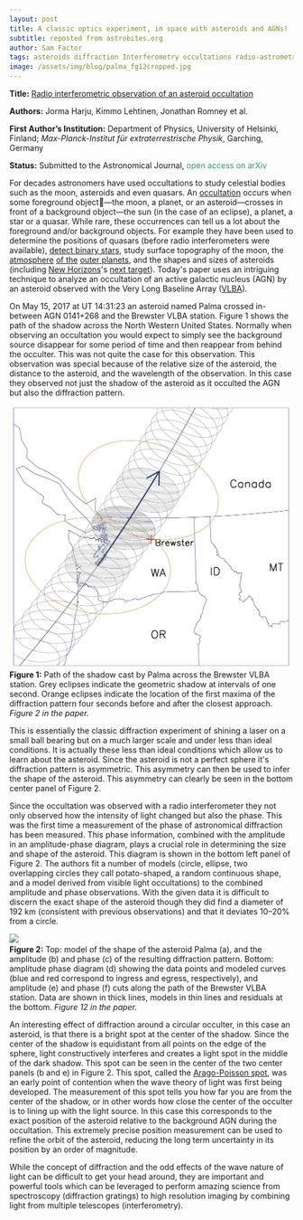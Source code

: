 ```yaml
---
layout: post
title: A classic optics experiment, in space with asteroids and AGNs!
subtitle: reposted from astrobites.org
author: Sam Factor
tags: asteroids diffraction Interferometry occultations radio-astrometry
image: /assets/img/blog/palma_fg12cropped.jpg
---
```


<strong>Title:</strong> <a href="https://arxiv.org/abs/1804.05640">Radio interferometric observation of an asteroid occultation</a>

<strong>Authors:</strong> Jorma Harju, Kimmo Lehtinen, Jonathan Romney et al.

<strong>First Author’s Institution:</strong> Department of Physics, University of Helsinki, Finland; <em>Max-Planck-Institut für extraterrestrische Physik</em>, Garching, Germany

<strong>Status:</strong> Submitted to the Astronomical Journal, <span style="font-weight: 400; color: #339966;">open access on arXiv</span>

For decades astronomers have used occultations to study celestial bodies such as the moon, asteroids and even quasars. An <a href="https://occultations.org/occultations/what-is-an-occultation/">occultation</a> occurs when some foreground object—the moon, a planet, or an asteroid—crosses in front of a background object—the sun (in the case of an eclipse), a planet, a star or a quasar. While rare, these occurrences can tell us a lot about the foreground and/or background objects. For example they have been used to determine the positions of quasars (before radio interferometers were available), <a href="https://astrobites.org/2011/05/30/using-the-moon-as-a-scientific-instrument/">detect binary stars</a>, study surface topography of the moon, the <a href="https://www.nasa.gov/feature/first-stellar-occultations-shed-additional-light-on-pluto-s-atmosphere">atmosphere</a> <a href="http://sci.esa.int/gaia/58284-pluto-occultation/">of the</a> <a href="https://astrobites.org/2013/01/14/touring-sofia/">outer planets</a>, and the shapes and sizes of asteroids (including <a href="https://www.nasa.gov/mission_pages/newhorizons/main/index.html">New Horizons</a>'s <a href="https://www.nasa.gov/feature/does-new-horizons-next-target-have-a-moon">next target</a>). Today's paper uses an intriguing technique to analyze an occultation of an active galactic nucleus (AGN) by an asteroid observed with the Very Long Baseline Array (<a href="https://science.nrao.edu/facilities/vlba">VLBA</a>).

On May 15, 2017 at UT 14:31:23 an asteroid named Palma crossed in-between AGN 0141+268 and the Brewster VLBA station. Figure 1 shows the path of the shadow across the North Western United States. Normally when observing an occultation you would expect to simply see the background source disappear for some period of time and then reappear from behind the occulter. This was not quite the case for this observation. This observation was special because of the relative size of the asteroid, the distance to the asteroid, and the wavelength of the observation. In this case they observed not just the shadow of the asteroid as it occulted the AGN but also the diffraction pattern.

<div class="img">
<img src="/assets/img/blog/palma_fg2.jpg"/>
<div class="caption"><strong>Figure 1:</strong> Path of the shadow cast by Palma across the Brewster VLBA station. Grey eclipses indicate the geometric shadow at intervals of one second. Orange eclipses indicate the location of the first maxima of the diffraction pattern four seconds before and after the closest approach. <em>Figure 2 in the paper.</em></div>
</div>

This is essentially the classic diffraction experiment of shining a laser on a small ball bearing but on a much larger scale and under less than ideal conditions. It is actually these less than ideal conditions which allow us to learn about the asteroid. Since the asteroid is not a perfect sphere it's diffraction pattern is asymmetric. This asymmetry can then be used to infer the shape of the asteroid. This asymmetry can clearly be seen in the bottom center panel of Figure 2.

Since the occultation was observed with a radio interferometer they not only observed how the intensity of light changed but also the phase. This was the first time a measurement of the phase of astronomical diffraction has been measured. This phase information, combined with the amplitude in an amplitude-phase diagram, plays a crucial role in determining the size and shape of the asteroid. This diagram is shown in the bottom left panel of Figure 2. The authors fit a number of models (circle, ellipse, two overlapping circles they call potato-shaped, a random continuous shape, and a model derived from visible light occultations) to the combined amplitude and phase observations. With the given data it is difficult to discern the exact shape of the asteroid though they did find a diameter of 192 km (consistent with previous observations) and that it deviates 10–20% from a circle.

<div class="image">
<img src="/assets/img/blog/palma_fg12.jpg"> 
<div class="caption"><strong>Figure 2:</strong> Top: model of the shape of the asteroid Palma (a), and the amplitude (b) and phase (c) of the resulting diffraction pattern. Bottom: amplitude phase diagram (d) showing the data points and modeled curves (blue and red correspond to ingress and egress, respectively), and amplitude (e) and phase (f) cuts along the path of the Brewster VLBA station. Data are shown in thick lines, models in thin lines and residuals at the bottom. <em>Figure 12 in the paper.</em></div>
</div>

An interesting effect of diffraction around a circular occulter, in this case an asteroid, is that there is a bright spot at the center of the shadow. Since the center of the shadow is equidistant from all points on the edge of the sphere, light constructively interferes and creates a light spot in the middle of the dark shadow. This spot can be seen in the center of the two center panels (b and e) in Figure 2. This spot, called the <a href="https://www.youtube.com/watch?v=y9c8oZ49pFc">Arago-Poisson spot</a>, was an early point of contention when the wave theory of light was first being developed. The measurement of this spot tells you how far you are from the center of the shadow, or in other words how close the center of the occulter is to lining up with the light source. In this case this corresponds to the exact position of the asteroid relative to the background AGN during the occultation. This extremely precise position measurement can be used to refine the orbit of the asteroid, reducing the long term uncertainty in its position by an order of magnitude.

While the concept of diffraction and the odd effects of the wave nature of light can be difficult to get your head around, they are important and powerful tools which can be leveraged to perform amazing science from spectroscopy (diffraction gratings) to high resolution imaging by combining light from multiple telescopes (interferometry). 
